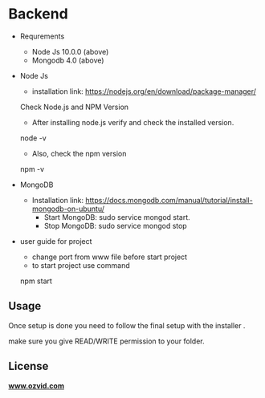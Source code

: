 
# Backend
- Requrements
   * Node Js 10.0.0 (above)
   * Mongodb 4.0 (above)
- Node Js
   * installation link: https://nodejs.org/en/download/package-manager/

	Check Node.js and NPM Version
   * After installing node.js verify and check the installed version.

	node -v

   * Also, check the npm version
      
	npm -v 	

- MongoDB
   * Installation link: https://docs.mongodb.com/manual/tutorial/install-mongodb-on-ubuntu/
        - Start MongoDB: sudo service mongod start. 
        - Stop MongoDB: sudo service mongod stop

- user guide for project
   * change port from www file before start project
   * to start project use command 
   
   npm start      

## Usage
Once setup is done you need to follow the final setup with the installer .

make sure you give READ/WRITE permission to your folder.


## License

**www.ozvid.com** 